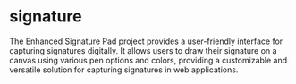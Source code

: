 # signature
The Enhanced Signature Pad project provides a user-friendly interface for capturing signatures digitally. It allows users to draw their signature on a canvas using various pen options and colors, providing a customizable and versatile solution for capturing signatures in web applications.
